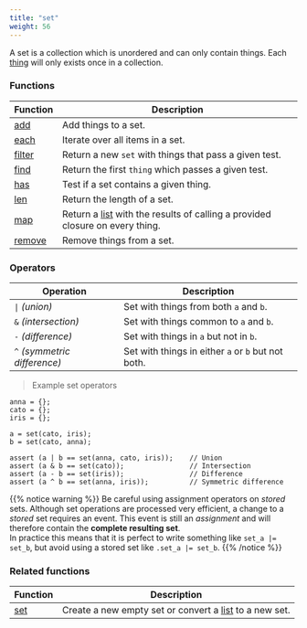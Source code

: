 ```yaml
---
title: "set"
weight: 56
---
```


A set is a collection which is unordered and can only contain things.
Each [thing](../thing) will only exists once in a collection.

### Functions

Function | Description
------ | -----------
[add](./add) | Add things to a set.
[each](./each) | Iterate over all items in a set.
[filter](./filter) | Return a new `set` with things that pass a given test.
[find](./find) | Return the first `thing` which passes a given test. 
[has](./has) | Test if a set contains a given thing.
[len](./len) | Return the length of a set. 
[map](./map) | Return a [list](../list) with the results of calling a provided closure on every thing. 
[remove](./remove) | Remove things from a set.

### Operators

Operation | Description
--------- | -----------
<code>&#124;</code> *(union)* | Set with things from both `a` and `b`.
`&` *(intersection)* | Set with things common to `a` and `b`.
`-` *(difference)* | Set with things in `a` but not in `b`.
`^` *(symmetric difference)* | Set with things in either `a` or `b` but not both.

> Example set operators

```thingsdb,should_pass
anna = {};
cato = {};
iris = {};

a = set(cato, iris);
b = set(cato, anna);

assert (a | b == set(anna, cato, iris));    // Union
assert (a & b == set(cato));                // Intersection
assert (a - b == set(iris));                // Difference
assert (a ^ b == set(anna, iris));          // Symmetric difference
```

{{% notice warning %}}
Be careful using assignment operators on *stored* sets. Although set operations are processed very efficient, a change to a *stored* set requires an event. This event is still an *assignment* and
will therefore contain the **complete resulting set**. \
In practice this means that it is perfect to write something like `set_a |= set_b`, but avoid using a stored set like `.set_a |= set_b`.
{{% /notice %}}


### Related functions

Function | Description
------ | -----------
[set](../../collection-api/set) | Create a new empty set or convert a [list](../list) to a new set. 

